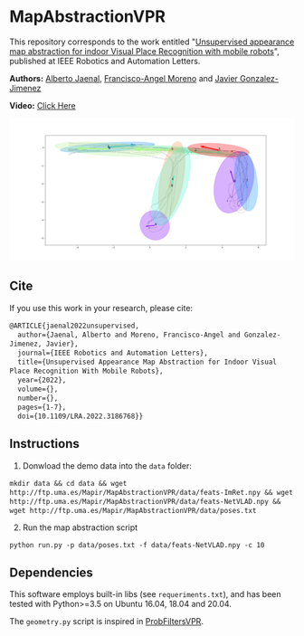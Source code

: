 # MapAbstractionVPR
This repository corresponds to the work entitled "[Unsupervised appearance map abstraction for indoor Visual Place Recognition with mobile robots](https://ieeexplore.ieee.org/abstract/document/9808108/)", published at IEEE Robotics and Automation Letters. 


**Authors:** [Alberto Jaenal](https://mapir.isa.uma.es/mapirwebsite/?p=2022), [Francisco-Angel Moreno](https://mapir.isa.uma.es/mapirwebsite/?p=1721) and [Javier Gonzalez-Jimenez](https://mapir.isa.uma.es/mapirwebsite/?p=1536)


**Video:** [Click Here](https://www.youtube.com/watch?v=i6oXaAKcEII)

![Example output with test data](output/map_10.png)

## Cite
If you use this work in your research, please cite:

```
@ARTICLE{jaenal2022unsupervised,
  author={Jaenal, Alberto and Moreno, Francisco-Angel and Gonzalez-Jimenez, Javier},
  journal={IEEE Robotics and Automation Letters}, 
  title={Unsupervised Appearance Map Abstraction for Indoor Visual Place Recognition With Mobile Robots}, 
  year={2022},
  volume={},
  number={},
  pages={1-7},
  doi={10.1109/LRA.2022.3186768}}
```

## Instructions

1. Donwload the demo data into the `data` folder:
```
mkdir data && cd data && wget http://ftp.uma.es/Mapir/MapAbstractionVPR/data/feats-ImRet.npy && wget http://ftp.uma.es/Mapir/MapAbstractionVPR/data/feats-NetVLAD.npy && wget http://ftp.uma.es/Mapir/MapAbstractionVPR/data/poses.txt
```

2. Run the map abstraction script

```
python run.py -p data/poses.txt -f data/feats-NetVLAD.npy -c 10
```

## Dependencies

This software employs built-in libs (see `requeriments.txt`), and has been tested with Python>=3.5 on Ubuntu 16.04, 18.04 and 20.04.

The `geometry.py` script is inspired in [ProbFiltersVPR](https://github.com/mingu6/ProbFiltersVPR).